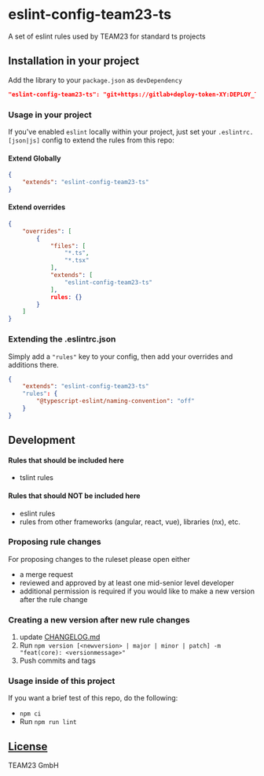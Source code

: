 # eslint-config-team23-ts

A set of eslint rules used by TEAM23 for standard ts projects

## Installation in your project
Add the library to your `package.json` as `devDependency`

```json
"eslint-config-team23-ts": "git+https://gitlab+deploy-token-XY:DEPLOY_TOKEN_PW@git.team23.de/team23/eslint-config-team23-ts.git#v1.0.5",
```

### Usage in your project

If you've enabled `eslint` locally within your project, just set your `.eslintrc.[json|js]` config to extend the rules from this repo:

#### Extend Globally
```json
{
    "extends": "eslint-config-team23-ts"
}
```

#### Extend overrides
```json
{
    "overrides": [
        {
            "files": [
                "*.ts",
                "*.tsx"
            ],
            "extends": [
                "eslint-config-team23-ts"
            ],
            rules: {}
        }
    ]
}
```

### Extending the .eslintrc.json

Simply add a `"rules"` key to your config, then add your overrides and additions there.

```json
{
    "extends": "eslint-config-team23-ts"
    "rules": {
        "@typescript-eslint/naming-convention": "off"
    }
}
```

## Development

#### Rules that should be included here
 - tslint rules

#### Rules that should NOT be included here
 - eslint rules
 - rules from other frameworks (angular, react, vue), libraries (nx), etc.

### Proposing rule changes

For proposing changes to the ruleset please open either

-   a merge request
-   reviewed and approved by at least one mid-senior level developer
-   additional permission is required if you would like to make a new version after the rule change

### Creating a new version after new rule changes

1) update [CHANGELOG.md](CHANGELOG.md)
2) Run `npm version [<newversion> | major | minor | patch] -m "feat(core): <versionmessage>"`
3) Push commits and tags

### Usage inside of this project 

If you want a brief test of this repo, do the following:

- `npm ci`
- Run `npm run lint`

## [License](LICENSE)
TEAM23 GmbH
